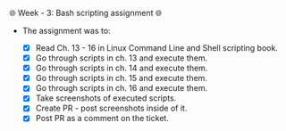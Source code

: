 🌐 Week - 3: Bash scripting assignment 🌐

- The assignment was to: 

    - [x] Read Ch. 13 - 16 in Linux Command Line and Shell scripting book.
    - [x] Go through scripts in ch. 13 and execute them.
    - [x] Go through scripts in ch. 14 and execute them.
    - [x] Go through scripts in ch. 15 and execute them.
    - [x] Go through scripts in ch. 16 and execute them.
    - [x] Take screenshots of executed scripts.
    - [x] Create PR - post screenshots inside of it.
    - [x] Post PR as a comment on the ticket.